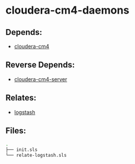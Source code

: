 # cloudera-cm4-daemons

## Depends:

  -  [cloudera-cm4](/salt/cloudera-cm4)

## Reverse Depends:

  -  [cloudera-cm4-server](/salt/cloudera-cm4-server)

## Relates:

  -  [logstash](/salt/logstash)

## Files:

```bash
.
├── init.sls
└── relate-logstash.sls
```
